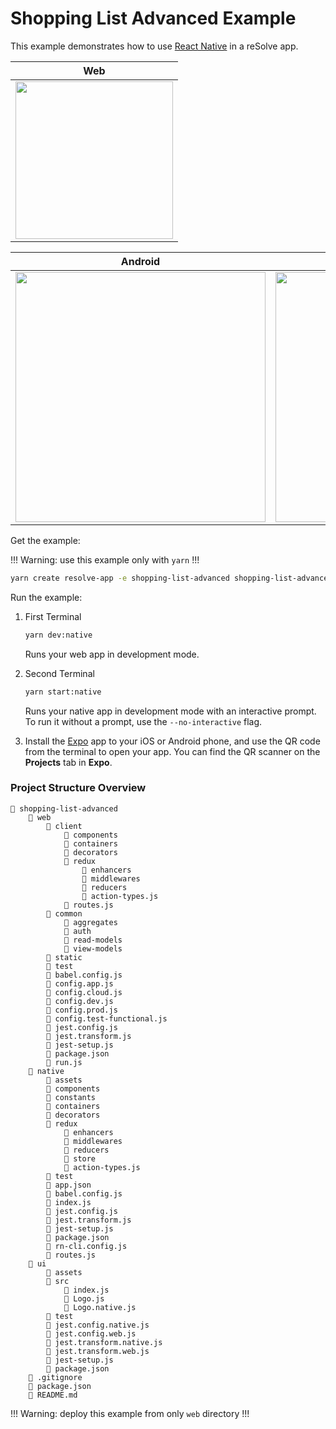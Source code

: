 # Shopping List Advanced Example

This example demonstrates how to use [React Native](https://github.com/react-community/create-react-native-app) in a reSolve app.

| Web                                                                                                                            |
| ------------------------------------------------------------------------------------------------------------------------------ |
| <img src="https://user-images.githubusercontent.com/5055654/44654333-fcead780-a9f9-11e8-9527-05ac55526e44.gif" height="252" /> |

| Android                                                                                                                        | Ios                                                                                                                            |
| ------------------------------------------------------------------------------------------------------------------------------ | ------------------------------------------------------------------------------------------------------------------------------ |
| <img src="https://user-images.githubusercontent.com/5055654/44654326-f4929c80-a9f9-11e8-83f3-855030b0d42c.gif" height="400" /> | <img src="https://user-images.githubusercontent.com/5055654/44654321-efcde880-a9f9-11e8-8bca-b4c02a6f5158.gif" height="400" /> |

Get the example:

!!! Warning: use this example only with `yarn` !!!

```sh
yarn create resolve-app -e shopping-list-advanced shopping-list-advanced
```

Run the example:

1. First Terminal

   ```sh
   yarn dev:native
   ```

   Runs your web app in development mode.

2. Second Terminal

   ```sh
   yarn start:native
   ```

   Runs your native app in development mode with an interactive prompt. To run it without a prompt, use the `--no-interactive` flag.

3. Install the [Expo](https://expo.io) app to your iOS or Android phone, and use the QR code from the terminal to open your app. You can find the QR scanner on the **Projects** tab in **Expo**.

### Project Structure Overview

```
📁 shopping-list-advanced
    📁 web
        📁 client
            📁 components
            📁 containers
            📁 decorators
            📁 redux
                📁 enhancers
                📁 middlewares
                📁 reducers
                📄 action-types.js
            📄 routes.js
        📁 common
            📁 aggregates
            📁 auth
            📁 read-models
            📁 view-models
        📁 static
        📁 test
        📄 babel.config.js
        📄 config.app.js
        📄 config.cloud.js
        📄 config.dev.js
        📄 config.prod.js
        📄 config.test-functional.js
        📄 jest.config.js
        📄 jest.transform.js
        📄 jest-setup.js
        📄 package.json
        📄 run.js
    📁 native
        📁 assets
        📁 components
        📁 constants
        📁 containers
        📁 decorators
        📁 redux
            📁 enhancers
            📁 middlewares
            📁 reducers
            📁 store
            📄 action-types.js
        📁 test
        📄 app.json
        📄 babel.config.js
        📄 index.js
        📄 jest.config.js
        📄 jest.transform.js
        📄 jest-setup.js
        📄 package.json
        📄 rn-cli.config.js
        📄 routes.js
    📁 ui
        📁 assets
        📁 src
            📄 index.js
            📄 Logo.js
            📄 Logo.native.js
        📁 test
        📄 jest.config.native.js
        📄 jest.config.web.js
        📄 jest.transform.native.js
        📄 jest.transform.web.js
        📄 jest-setup.js
        📄 package.json
    📄 .gitignore
    📄 package.json
    📄 README.md
```
!!! Warning: deploy this example from only `web` directory !!!

